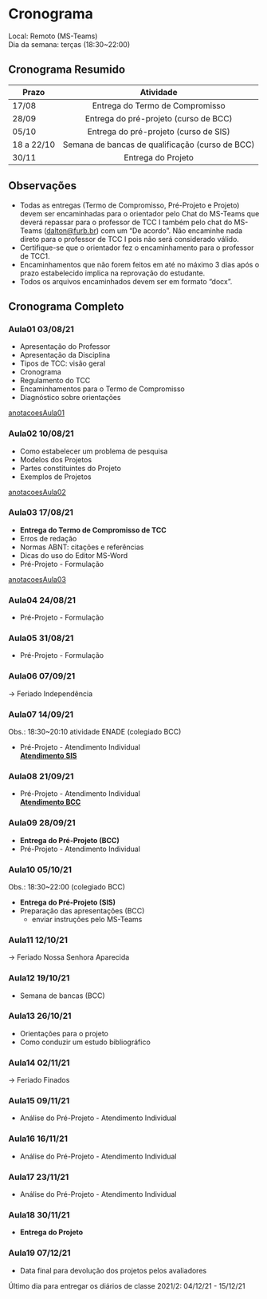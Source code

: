 # Cronograma

<!-- TODO:INICIO atualizar -->
Local: Remoto (MS-Teams)  
Dia da semana: terças (18:30\~22:00)  

## Cronograma Resumido  

<!-- TODO:INICIO atualizar -->
<!-- ☞ bbf1208b-fad1-418c-a756-d8618c7a1419 -->
| Prazo      | Atividade                                       |  
| ---------- | :---------------------------------------------: |  
| 17/08      | Entrega do Termo de Compromisso                 |  
| 28/09      | Entrega do pré-projeto (curso de BCC)           |  
| 05/10      | Entrega do pré-projeto (curso de SIS)           |  
| 18 a 22/10 | Semana de bancas de qualificação (curso de BCC) |  
| 30/11      | Entrega do Projeto

## Observações

- Todas as entregas (Termo de Compromisso, Pré-Projeto e Projeto) devem ser encaminhadas para o orientador pelo Chat do MS-Teams que deverá repassar para o professor de TCC I também pelo chat do MS-Teams (dalton@furb.br) com um “De acordo”. Não encaminhe nada direto para o professor de TCC I pois não será considerado válido.  
- Certifique-se que o orientador fez o encaminhamento para o professor de TCC1.  
- Encaminhamentos que não forem feitos em até no máximo 3 dias após o prazo estabelecido implica na reprovação do estudante.  
- Todos os arquivos encaminhados devem ser em formato “docx”.  

<!-- TODO:INICIO atualizar -->
## Cronograma Completo

### Aula01 03/08/21

- Apresentação do Professor  
- Apresentação da Disciplina  
- Tipos de TCC: visão geral  
- Cronograma  
- Regulamento do TCC  
- Encaminhamentos para o Termo de Compromisso  
- Diagnóstico sobre orientações  

[anotacoesAula01](aula01Anotacoes.md "anotacoesAula01")  

### Aula02 10/08/21

<!-- aviso Termo: atraso <https://github.com/dalton-reis/disciplinaTCC1Privado/projects/1#card-67011391> -->  
- Como estabelecer um problema de pesquisa  
- Modelos dos Projetos  
- Partes constituintes do Projeto  
- Exemplos de Projetos  

[anotacoesAula02](aula02Anotacoes.md "anotacoesAula02")  

### Aula03 17/08/21

- **Entrega do Termo de Compromisso de TCC**  
- Erros de redação  
- Normas ABNT: citações e referências  
- Dicas do uso do Editor MS-Word  
- Pré-Projeto - Formulação  

[anotacoesAula03](aula03Anotacoes.md "anotacoesAula03")  

### Aula04 24/08/21

<!-- aviso Orientadores: <https://github.com/dalton-reis/disciplinaTCC1Privado/projects/1#card-67524750> -->
<!-- aviso banca SIS: <https://github.com/dalton-reis/disciplinaTCC1Privado/projects/1#card-67445856> -->  
<!-- aviso banca BCC: <https://github.com/dalton-reis/disciplinaTCC1Privado/projects/1#card-67445813> -->
- Pré-Projeto - Formulação  

### Aula05 31/08/21

- Pré-Projeto - Formulação  

### Aula06 07/09/21

-> Feriado Independência  

### Aula07 14/09/21

Obs.: 18:30~20:10 atividade ENADE (colegiado BCC)  

<!-- aviso Atendimento SIS: <https://github.com/dalton-reis/disciplinaTCC1Privado/projects/1#card-67514774> -->  
- Pré-Projeto - Atendimento Individual  
**[Atendimento SIS](Material/AtendimentoSIS.png "Atendimento SIS")**  

### Aula08 21/09/21

<!-- aviso Atendimento BCC: <https://github.com/dalton-reis/disciplinaTCC1Privado/projects/1#card-67514804> -->  
- Pré-Projeto - Atendimento Individual  
**[Atendimento BCC](Material/AtendimentoBCC.png "Atendimento BCC")**  

### Aula09 28/09/21

- **Entrega do Pré-Projeto (BCC)**
- Pré-Projeto - Atendimento Individual  

### Aula10 05/10/21

Obs.: 18:30~22:00 (colegiado BCC)  

<!-- aviso Atendimento SIS: <https://github.com/dalton-reis/disciplinaTCC1Privado/projects/1#card-67516531> -->  
- **Entrega do Pré-Projeto (SIS)**  
- Preparação das apresentações (BCC)  
  - enviar instruções pelo MS-Teams  

### Aula11 12/10/21

-> Feriado Nossa Senhora Aparecida  

### Aula12 19/10/21

- Semana de bancas (BCC)  

### Aula13 26/10/21

- Orientações para o projeto  
- Como conduzir um estudo bibliográfico  

### Aula14 02/11/21

-> Feriado Finados  

### Aula15 09/11/21

- Análise do Pré-Projeto - Atendimento Individual  

### Aula16 16/11/21

- Análise do Pré-Projeto - Atendimento Individual  

### Aula17 23/11/21

- Análise do Pré-Projeto - Atendimento Individual  

### Aula18 30/11/21

- **Entrega do Projeto**  

### Aula19 07/12/21

- Data final para devolução dos projetos pelos avaliadores  

Último dia para entregar os diários de classe 2021/2: 04/12/21 - 15/12/21  
